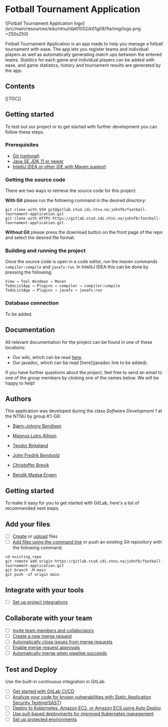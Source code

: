 # Fotball Tournament Application 
![Fotball Tournament Application logo](src/main/resources/edu/ntnu/idatt1002/k01g08/fta/img/logo.png =250x250)

Fotball Tournament Application is an app made to help you manage a fotball tournament with ease. The app lets you register teams and 
individual players as well as automatically generating match ups between the entered teams. Statitics for each game and individual
players can be added with ease, and game statistics, history and tournament results are generated by the app. 

## Contents
[[_TOC_]]

## Getting started
To test out our project or to get started with further development you can follow these steps.

### Prerequisites
* [Git (optional)](https://git-scm.com/)
* [Java SE JDK 11 or newer](https://www.oracle.com/java/technologies/javase-jdk11-downloads.html)
* [IntelliJ IDEA or other IDE with Maven support](https://www.jetbrains.com/idea/)

### Getting the source code
There are two ways to retrieve the source code for this project:

**With Git** please run the following command in the desired directory:
```
git clone with SSH git@gitlab.stud.idi.ntnu.no:johnfb/football-tournament-application.git
git clone with HTTPS https://gitlab.stud.idi.ntnu.no/johnfb/football-tournament-application.git
```

**Without Git** please press the download button on the front page of the repo and select the desired file format.

### Building and running the project
Once the source code is open in a code editor, run the maven commands `compiler:compile` and `javafx:run`. In IntelliJ
IDEA this can be done by pressing the following:
```
View → Tool Windows → Maven
TodoListApp → Plugins → compiler → compiler:compile
TodoListApp → Plugins → javafx → javafx:run
```

### Database connection
To be added.

## Documentation
All relevant documentation for the project can be found in one of these locations:
* Our wiki, which can be read [here](https://gitlab.stud.idi.ntnu.no/johnfb/football-tournament-application/-/wikis/home).
* Our javadoc, which can be read [here](javadoc link to be added).

If you have further questions about the project, feel free to send an email to one of the group members by clicking one
of the names below. We will be happy to help!

## Authors
This application was developed during the class _Software Development 1_ at the NTNU by group K1-G8:

- [Bjørn-Johnny Bendixen](mailto:bjornjob@stud.ntnu.no)

- [Magnus Lutro Allison](mailto:magnulal@stud.ntnu.no)

- [Teodor Birkeland](mailto:teodorbi@stud.ntnu.no)

- [John Fredrik Bendvold](mailto:johnfb@stud.ntnu.no)

- [Christoffer Brevik](mailto:chribrev@stud.ntnu.no)

- [Bendik Madsø Engen](mailto:bendikme@stud.ntnu.no)


## Getting started

To make it easy for you to get started with GitLab, here's a list of recommended next steps.

## Add your files

- [ ] [Create](https://docs.gitlab.com/ee/user/project/repository/web_editor.html#create-a-file) or [upload](https://docs.gitlab.com/ee/user/project/repository/web_editor.html#upload-a-file) files
- [ ] [Add files using the command line](https://docs.gitlab.com/ee/gitlab-basics/add-file.html#add-a-file-using-the-command-line) or push an existing Git repository with the following command:

```
cd existing_repo
git remote add origin https://gitlab.stud.idi.ntnu.no/johnfb/football-tournament-application.git
git branch -M main
git push -uf origin main
```

## Integrate with your tools

- [ ] [Set up project integrations](https://gitlab.stud.idi.ntnu.no/johnfb/football-tournament-application/-/settings/integrations)

## Collaborate with your team

- [ ] [Invite team members and collaborators](https://docs.gitlab.com/ee/user/project/members/)
- [ ] [Create a new merge request](https://docs.gitlab.com/ee/user/project/merge_requests/creating_merge_requests.html)
- [ ] [Automatically close issues from merge requests](https://docs.gitlab.com/ee/user/project/issues/managing_issues.html#closing-issues-automatically)
- [ ] [Enable merge request approvals](https://docs.gitlab.com/ee/user/project/merge_requests/approvals/)
- [ ] [Automatically merge when pipeline succeeds](https://docs.gitlab.com/ee/user/project/merge_requests/merge_when_pipeline_succeeds.html)

## Test and Deploy

Use the built-in continuous integration in GitLab.

- [ ] [Get started with GitLab CI/CD](https://docs.gitlab.com/ee/ci/quick_start/index.html)
- [ ] [Analyze your code for known vulnerabilities with Static Application Security Testing(SAST)](https://docs.gitlab.com/ee/user/application_security/sast/)
- [ ] [Deploy to Kubernetes, Amazon EC2, or Amazon ECS using Auto Deploy](https://docs.gitlab.com/ee/topics/autodevops/requirements.html)
- [ ] [Use pull-based deployments for improved Kubernetes management](https://docs.gitlab.com/ee/user/clusters/agent/)
- [ ] [Set up protected environments](https://docs.gitlab.com/ee/ci/environments/protected_environments.html)
